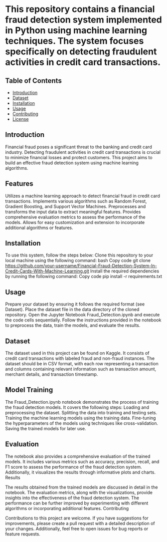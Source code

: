# This repository contains a financial fraud detection system implemented in Python using machine learning techniques. The system focuses specifically on detecting fraudulent activities in credit card transactions.

## Table of Contents

- [Introduction](#introduction)
- [Dataset](#dataset)
- [Installation](#installation)
- [Usage](#usage)
- [Contributing](#contributing)
- [License](#license)

## Introduction

Financial fraud poses a significant threat to the banking and credit card industry. Detecting fraudulent activities in credit card transactions is crucial to minimize financial losses and protect customers. This project aims to build an effective fraud detection system using machine learning algorithms.

## Features

Utilizes a machine learning approach to detect financial fraud in credit card transactions.
Implements various algorithms such as Random Forest, Gradient Boosting, and Support Vector Machines.
Preprocesses and transforms the input data to extract meaningful features.
Provides comprehensive evaluation metrics to assess the performance of the models.
Allows for easy customization and extension to incorporate additional algorithms or features.

## Installation

To use this system, follow the steps below:
Clone this repository to your local machine using the following command:
bash
Copy code
git clone https://github.com/your-username/Financial-Fraud-Detection-System-In-Credit-Cards-With-Machine-Learning.git
Install the required dependencies by running the following command:
Copy code
pip install -r requirements.txt

## Usage

Prepare your dataset by ensuring it follows the required format (see Dataset).
Place the dataset file in the data directory of the cloned repository.
Open the Jupyter Notebook Fraud_Detection.ipynb and execute the code cells sequentially.
Follow the instructions provided in the notebook to preprocess the data, train the models, and evaluate the results.

## Dataset

The dataset used in this project can be found on Kaggle. It consists of credit card transactions with labeled fraud and non-fraud instances. The dataset should be in CSV format, with each row representing a transaction and columns containing relevant information such as transaction amount, merchant details, and transaction timestamp.

## Model Training

The Fraud_Detection.ipynb notebook demonstrates the process of training the fraud detection models. It covers the following steps:
Loading and preprocessing the dataset.
Splitting the data into training and testing sets.
Training the machine learning models using the training data.
Fine-tuning the hyperparameters of the models using techniques like cross-validation.
Saving the trained models for later use.

## Evaluation

The notebook also provides a comprehensive evaluation of the trained models. It includes various metrics such as accuracy, precision, recall, and F1 score to assess the performance of the fraud detection system. Additionally, it visualizes the results through informative plots and charts.
Results

The results obtained from the trained models are discussed in detail in the notebook. The evaluation metrics, along with the visualizations, provide insights into the effectiveness of the fraud detection system. The performance can be further improved by experimenting with different algorithms or incorporating additional features.
Contributing

Contributions to this project are welcome. If you have suggestions for improvements, please create a pull request with a detailed description of your changes. Additionally, feel free to open issues for bug reports or feature requests.
